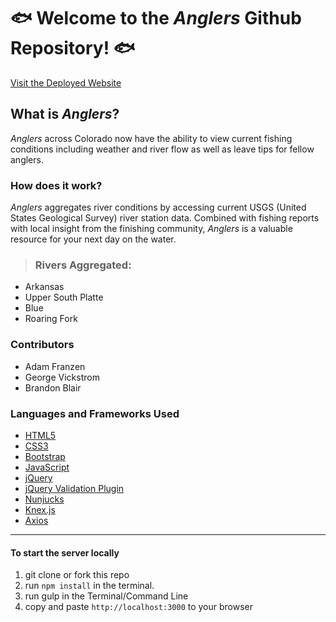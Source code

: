 # 🐟 Welcome to the *Anglers* Github Repository! 🐟

[Visit the Deployed Website](https://ancient-basin-31517.herokuapp.com/landing)

## What is *Anglers*?
*Anglers* across Colorado now have the ability to view current fishing conditions including weather and river flow as well as leave tips for fellow anglers.

### How does it work?
*Anglers* aggregates river conditions by accessing current USGS (United States Geological Survey) river station data. Combined with fishing reports with local insight from the finishing community, *Anglers* is a valuable resource for your next day on the water.

>### Rivers Aggregated:
- Arkansas
- Upper South Platte
- Blue
- Roaring Fork

### Contributors
- Adam Franzen
- George Vickstrom
- Brandon Blair

### Languages and Frameworks Used
- [HTML5](https://developer.mozilla.org/en-US/docs/Web/HTML)
- [CSS3](https://developer.mozilla.org/en-US/docs/Web/CSS)
- [Bootstrap](http://getbootstrap.com/)
- [JavaScript](https://developer.mozilla.org/en-US/docs/Web/JavaScript)
- [jQuery](https://jquery.com/)
- [jQuery Validation Plugin](https://jqueryvalidation.org/)
- [Nunjucks](https://mozilla.github.io/nunjucks/)
- [Knex.js](http://knexjs.org/)
- [Axios](https://github.com/mzabriskie/axios)

_________
#### To start the server locally

1. git clone or fork this repo
1. run `npm install` in the terminal.
1. run gulp in the Terminal/Command Line
1. copy and paste `http://localhost:3000` to your browser
